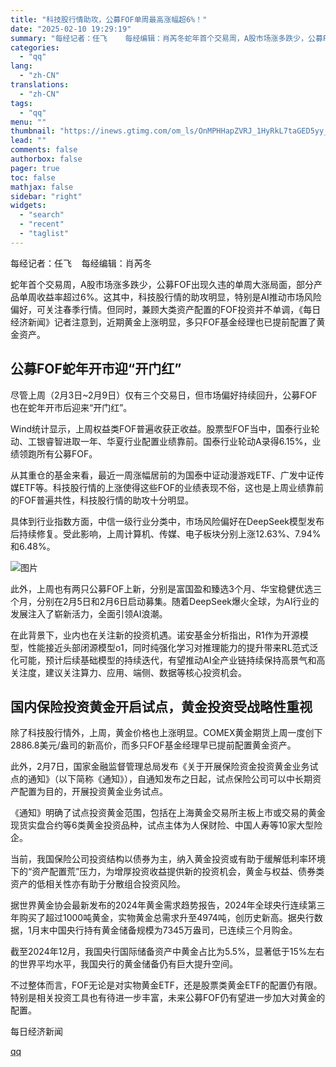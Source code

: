 ```yaml
---
title: "科技股行情助攻，公募FOF单周最高涨幅超6%！"
date: "2025-02-10 19:29:19"
summary: "每经记者：任飞    每经编辑：肖芮冬蛇年首个交易周，A股市场涨多跌少，公募FOF出现久违的单周大涨..."
categories:
  - "qq"
lang:
  - "zh-CN"
translations:
  - "zh-CN"
tags:
  - "qq"
menu: ""
thumbnail: "https://inews.gtimg.com/om_ls/OnMPHHapZVRJ_1HyRkL7taGED5yy_LR7yxzNZ6-Irsy0MAA_640360/0"
lead: ""
comments: false
authorbox: false
pager: true
toc: false
mathjax: false
sidebar: "right"
widgets:
  - "search"
  - "recent"
  - "taglist"
---
```


每经记者：任飞    每经编辑：肖芮冬

蛇年首个交易周，A股市场涨多跌少，公募FOF出现久违的单周大涨局面，部分产品单周收益率超过6%。这其中，科技股行情的助攻明显，特别是AI推动市场风险偏好，可关注春季行情。但同时，兼顾大类资产配置的FOF投资并不单调，《每日经济新闻》记者注意到，近期黄金上涨明显，多只FOF基金经理也已提前配置了黄金资产。

公募FOF蛇年开市迎“开门红”
---------------

尽管上周（2月3日~2月9日）仅有三个交易日，但市场偏好持续回升，公募FOF也在蛇年开市后迎来“开门红”。

Wind统计显示，上周权益类FOF普遍收获正收益。股票型FOF当中，国泰行业轮动、工银睿智进取一年、华夏行业配置业绩靠前。国泰行业轮动A录得6.15%，业绩领跑所有公募FOF。

从其重仓的基金来看，最近一周涨幅居前的为国泰中证动漫游戏ETF、广发中证传媒ETF等。科技股行情的上涨使得这些FOF的业绩表现不俗，这也是上周业绩靠前的FOF普遍共性，科技股行情的助攻十分明显。

具体到行业指数方面，中信一级行业分类中，市场风险偏好在DeepSeek模型发布后持续修复。受此影响，上周计算机、传媒、电子板块分别上涨12.63%、7.94%和6.48%。

![图片](https://inews.gtimg.com/om_bt/Ov3LaTRomrncVzSggd58q23hpt_t2DrC1UD8WE48qGslgAA/641)

此外，上周也有两只公募FOF上新，分别是富国盈和臻选3个月、华宝稳健优选三个月，分别在2月5日和2月6日启动募集。随着DeepSeek爆火全球，为AI行业的发展注入了崭新活力，全面引领AI浪潮。

在此背景下，业内也在关注新的投资机遇。诺安基金分析指出，R1作为开源模型，性能接近头部闭源模型o1，同时纯强化学习对推理能力的提升带来RL范式泛化可能，预计后续基础模型的持续迭代，有望推动AI全产业链持续保持高景气和高关注度，建议关注算力、应用、端侧、数据等核心投资机会。

国内保险投资黄金开启试点，黄金投资受战略性重视
-----------------------

除了科技股行情外，上周，黄金价格也上涨明显。COMEX黄金期货上周一度创下2886.8美元/盎司的新高价，而多只FOF基金经理早已提前配置黄金资产。

此外，2月7日，国家金融监督管理总局发布《关于开展保险资金投资黄金业务试点的通知》（以下简称《通知》），自通知发布之日起，试点保险公司可以中长期资产配置为目的，开展投资黄金业务试点。

《通知》明确了试点投资黄金范围，包括在上海黄金交易所主板上市或交易的黄金现货实盘合约等6类黄金投资品种，试点主体为人保财险、中国人寿等10家大型险企。

当前，我国保险公司投资结构以债券为主，纳入黄金投资或有助于缓解低利率环境下的“资产配置荒”压力，为增厚投资收益提供新的投资机会，黄金与权益、债券类资产的低相关性亦有助于分散组合投资风险。

据世界黄金协会最新发布的2024年黄金需求趋势报告，2024年全球央行连续第三年购买了超过1000吨黄金，实物黄金总需求升至4974吨，创历史新高。据央行数据，1月末中国央行持有黄金储备规模为7345万盎司，已连续三个月购金。

截至2024年12月，我国央行国际储备资产中黄金占比为5.5%，显著低于15%左右的世界平均水平，我国央行的黄金储备仍有巨大提升空间。

不过整体而言，FOF无论是对实物黄金ETF，还是股票类黄金ETF的配置仍有限。特别是相关投资工具也有待进一步丰富，未来公募FOF仍有望进一步加大对黄金的配置。

  

每日经济新闻

[qq](https://new.qq.com/rain/a/20250210A07MK600)
